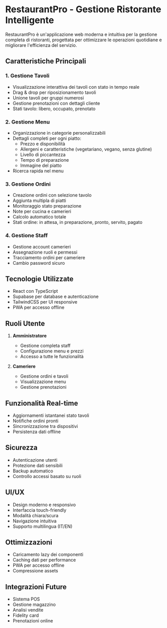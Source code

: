 # RestaurantPro - Gestione Ristorante Intelligente

RestaurantPro è un'applicazione web moderna e intuitiva per la gestione completa di ristoranti, progettata per ottimizzare le operazioni quotidiane e migliorare l'efficienza del servizio.

## Caratteristiche Principali

### 1. Gestione Tavoli
- Visualizzazione interattiva dei tavoli con stato in tempo reale
- Drag & drop per riposizionamento tavoli
- Unione tavoli per gruppi numerosi
- Gestione prenotazioni con dettagli cliente
- Stati tavolo: libero, occupato, prenotato

### 2. Gestione Menu
- Organizzazione in categorie personalizzabili
- Dettagli completi per ogni piatto:
  - Prezzo e disponibilità
  - Allergeni e caratteristiche (vegetariano, vegano, senza glutine)
  - Livello di piccantezza
  - Tempo di preparazione
  - Immagine del piatto
- Ricerca rapida nel menu

### 3. Gestione Ordini
- Creazione ordini con selezione tavolo
- Aggiunta multipla di piatti
- Monitoraggio stato preparazione
- Note per cucina e camerieri
- Calcolo automatico totale
- Stati ordine: in attesa, in preparazione, pronto, servito, pagato

### 4. Gestione Staff
- Gestione account camerieri
- Assegnazione ruoli e permessi
- Tracciamento ordini per cameriere
- Cambio password sicuro

## Tecnologie Utilizzate
- React con TypeScript
- Supabase per database e autenticazione
- TailwindCSS per UI responsive
- PWA per accesso offline

## Ruoli Utente
1. **Amministratore**
   - Gestione completa staff
   - Configurazione menu e prezzi
   - Accesso a tutte le funzionalità

2. **Cameriere**
   - Gestione ordini e tavoli
   - Visualizzazione menu
   - Gestione prenotazioni

## Funzionalità Real-time
- Aggiornamenti istantanei stato tavoli
- Notifiche ordini pronti
- Sincronizzazione tra dispositivi
- Persistenza dati offline

## Sicurezza
- Autenticazione utenti
- Protezione dati sensibili
- Backup automatico
- Controllo accessi basato su ruoli

## UI/UX
- Design moderno e responsivo
- Interfaccia touch-friendly
- Modalità chiara/scura
- Navigazione intuitiva
- Supporto multilingua (IT/EN)

## Ottimizzazioni
- Caricamento lazy dei componenti
- Caching dati per performance
- PWA per accesso offline
- Compressione assets

## Integrazioni Future
- Sistema POS
- Gestione magazzino
- Analisi vendite
- Fidelity card
- Prenotazioni online